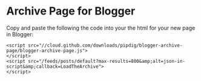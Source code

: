 # Archive Page for Blogger

Copy and paste the following the code into your the html for your new page in Blogger:

    <script src="//cloud.github.com/downloads/pipdig/blogger-archive-page/blogger-archive-page.js">
    </script>
    <script src="/feeds/posts/default?max-results=800&amp;alt=json-in-script&amp;callback=LoadTheArchive">
    </script>

